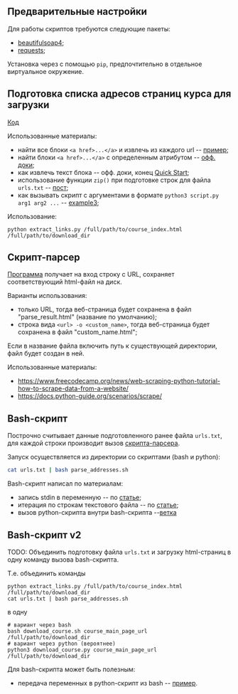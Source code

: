 ## Предварительные настройки

Для работы скриптов требуются следующие пакеты:
- [beautifulsoap4](https://www.crummy.com/software/BeautifulSoup/bs4/doc/#installing-beautiful-soup);
- [requests](https://docs.python-requests.org/en/latest/);

Установка через с помощью `pip`, предпочтительно в отдельное виртуальное окружение.

## Подготовка списка адресов страниц курса для загрузки

[Код](extract_links.py)

Использованные материалы:
- найти все блоки `<a href>...</a>` и извлечь из каждого url -- [пример](https://stackoverflow.com/a/14470595);
- найти блоки `<a href>...</a>` c определенным атрибутом -- [офф. доки](https://www.crummy.com/software/BeautifulSoup/bs4/doc/#find-all);
- как извлечь текст блока -- офф. доки, конец [Quick Start](https://www.crummy.com/software/BeautifulSoup/bs4/doc/#quick-start);
- использование функции `zip()` при подготовке строк для файла `urls.txt` -- [пост](https://vk.com/wall-11462611_11550);
- как вызывать скрипт с аргументами в формате `python3 script.py arg1 arg2 ...` -- [example3](https://www.geeksforgeeks.org/executing-functions-with-multiple-arguments-at-a-terminal-in-python/);

Использование:
```
python extract_links.py /full/path/to/course_index.html /full/path/to/download_dir
```

## Скрипт-парсер

[Программа](html_parser.py) получает на вход строку с URL, сохраняет соответствующий html-файл на диск.

Варианты использования:
- только URL, тогда веб-страница будет сохранена в файл "parse_result.html" (название по умолчанию);
- строка вида `<url> -o <custom_name>`, тогда веб-страница будет сохранена в файл "custom_name.html";

Если в название файла включить путь к существующей директории, файл будет создан в ней.

Использованные материалы:
- https://www.freecodecamp.org/news/web-scraping-python-tutorial-how-to-scrape-data-from-a-website/
- https://docs.python-guide.org/scenarios/scrape/

## Bash-скрипт

Построчно считывает данные подготовленного ранее файла `urls.txt`, для каждой строки производит вызов [скрипта-парсера](html_parser.py).

Запуск осуществляется из директории со скриптами (bash и python):
```bash
cat urls.txt | bash parse_addresses.sh
```

Bash-скрипт написал по материалам:
- запись stdin в переменную -- по [статье](https://ryanstutorials.net/bash-scripting-tutorial/bash-input.php); 
- итерация по строкам текстового файла -- по [статье](https://www.cyberciti.biz/faq/unix-howto-read-line-by-line-from-file/);
- вызов python-скрипта внутри bash-скрипта --[ветка](https://stackoverflow.com/questions/4377109/shell-script-execute-a-python-program-from-within-a-shell-script) 

## Bash-скрипт v2

TODO: Объединить подготовку файла `urls.txt` и загрузку html-страниц в одну команду вызова bash-скрипта.

Т.е. объединить команды
```
python extract_links.py /full/path/to/course_index.html /full/path/to/download_dir
cat urls.txt | bash parse_addresses.sh
```
в одну
```
# вариант через bash
bash download_course.sh course_main_page_url /full/path/to/download_dir
# вариант через python (вероятнее)
python3 download_course.py course_main_page_url /full/path/to/download_dir
```

Для bash-скрипта может быть полезным:
- передача переменных в python-скрипт из bash -- [пример](https://stackoverflow.com/a/71266282).
